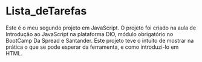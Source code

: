 # Lista_deTarefas
Este é o meu segundo projeto em JavaScript.  O projeto foi criado na aula de Introdução ao JavaScript na plataforma DIO, módulo obrigatório no BootCamp Da Spread e Santander.  Este projeto teve o intuito de mostrar na prática o que se pode esperar da ferramenta, e como introduzi-lo em HTML.

